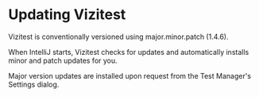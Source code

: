 # Updating Vizitest
Vizitest is conventionally versioned using major.minor.patch (1.4.6).

When IntelliJ starts, Vizitest checks for updates and automatically installs minor and patch updates for you.

Major version updates are installed upon request from the Test Manager's Settings dialog.
